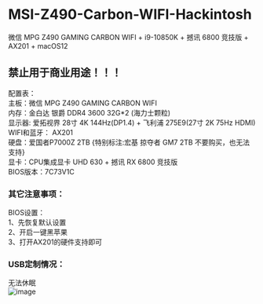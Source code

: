 # MSI-Z490-Carbon-WIFI-Hackintosh
微信 MPG Z490 GAMING CARBON WIFI + i9-10850K + 撼讯 6800 竞技版 + AX201 + macOS12

## 禁止用于商业用途！！！

配置表：<br>
主板：微信 MPG Z490 GAMING CARBON WIFI <br>
内存：金白达 银爵 DDR4 3600 32G*2 (海力士颗粒) <br>
显示器: 爱拓视界 28寸 4K 144Hz(DP1.4) + 飞利浦 275E9(27寸 2K 75Hz HDMI) <br>
WIFI和蓝牙： AX201 <br>
硬盘：爱国者P7000Z 2TB {特别标注:宏基 掠夺者 GM7 2TB 不要购买，也无法支持} <br>
显卡：CPU集成显卡 UHD 630 + 撼讯 RX 6800 竞技版 <br>
BIOS版本：7C73V1C<br>

### 其它注意事项：
BIOS设置：<br>
1、先恢复默认设置 <br>
2、开启一键黑苹果 <br>
3、打开AX201的硬件支持即可 <br>

### USB定制情况：

无法休眠<br> 
![image](https://github.com/liangicer/MSI-Z490-Carbon-WIFI-Hackintosh/assets/139456266/a9d51ee9-e9e5-4f29-af6e-c066f7b86b18)
